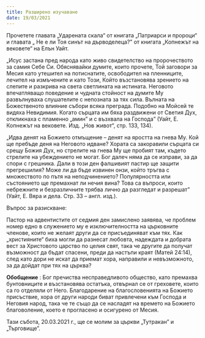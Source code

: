 ```yaml
---
title: Разширено изучаване
date: 19/03/2021
---
```


Прочетете главата „Ударената скала“ от книгата „Патриарси и пророци“ и главата „ Не е ли Тоя синът на дърводелеца?” от книгата „Копнежът на вековете“ на Елън Уайт.

„Исус застана пред народа като живо свидетелство на пророчеството за самия Себе Си. Обяснявайки думите, които прочете, Той заговори за Месия като утешител на потиснатите, освободител на пленниците, лечител на измъчените и като Този, Който възстановява зрението на слепите и разкрива на света светлината на истината. Неговото впечатляващо поведение и чудната стойност на думите Му развълнуваха слушателите с непозната за тях сила. Вълната на Божественото влияние събори всяка преграда. Подобно на Мойсей те видяха Невидимия. Когато сърцата им бяха раздвижени от Светия Дух, откликнаха с пламенно „амин” и с възхвала на Господа” (Уайт, Е. Копнежът на вековете. Изд. „Нов живот“, стр. 133, 134).

„Идва денят на Божието отмъщение – денят на яростта на гнева Му. Кой ще пребъде деня на Неговото идване? Хората са закоравили сърцата си срещу Божия Дух, но стрелите на гнева Му ще пробият там, където стрелите на убеждението не могат. Бог далеч няма да се изправи, за да спори с грешника. Дали в този ден фалшивият пастир ще защити прегрешилия? Може ли да бъде извинен онзи, който тръгва с множеството по пътя на неподчинението? Популярността или състоянието ще премахнат ли нечия вина? Това са въпроси, които небрежните и безразличните трябва лично да разгледат и разрешат” (Уайт, Е. Вяра и дела. Стр. 33 – англ. изд.).

Въпрос за разискване:

Пастор на адвентистите от седмия ден замислено заявява, че проблем номер едно в служението му е изключителността на църковните членове, които не желаят други да се присъединяват към тях. Как „християните“ биха могли да разнесат любовта, надеждата и добрата вест за Христовото царство по целия свят, така че другите да получат възможност да бъдат спасени, преди да настъпи краят (Матей 24:14), след като дори не искат да приемат хора, направили и невъзможното, за да дойдат при тях на църква?

**Обобщение** : Бог пречиства несправедливото общество, като премахва бунтовниците и възстановява остатъка, отвърнал се от греховете, които са го отделяли от Него. Благодарение на благословенията на Божието присъствие, хора от други народи биват привлечени към Господа и Неговия народ, така че те също да се насладят на времето на Божието благоволение, което е прогласено и осигурено от Месия.

Тази събота, 20.03.2021 г., ще се молим за църкви „Тутракан” и „Търговище”.